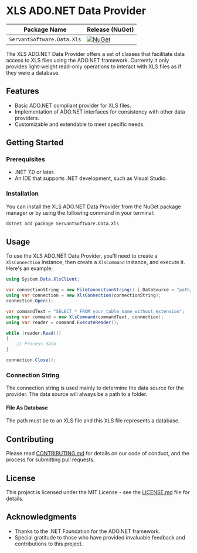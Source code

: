 # XLS ADO.NET Data Provider
| Package Name                   | Release (NuGet) |
|--------------------------------|-----------------|
| `ServantSoftware.Data.Xls`       | [![NuGet](https://img.shields.io/nuget/v/ServantSoftware.Data.Xls.svg)](https://www.nuget.org/packages/ServantSoftware.Data.Xls/)

The XLS ADO.NET Data Provider offers a set of classes that facilitate data access to XLS files using the ADO.NET framework. Currently it only provides light-weight read-only operations to interact with XLS files as if they were a database.  

## Features

- Basic ADO.NET compliant provider for XLS files.
- Implementation of ADO.NET interfaces for consistency with other data providers.
- Customizable and extendable to meet specific needs.

## Getting Started

### Prerequisites

- .NET 7.0 or later.
- An IDE that supports .NET development, such as Visual Studio.

### Installation

You can install the XLS ADO.NET Data Provider from the NuGet package manager or by using the following command in your terminal:

```bash
dotnet add package ServantSoftware.Data.Xls
```
## Usage

To use the XLS ADO.NET Data Provider, you'll need to create a `XlsConnection` instance, then create a `XlsCommand` instance, and execute it. Here's an example:

```csharp
using System.Data.XlsClient;

var connectionString = new FileConnectionString() { DataSource = "path/to/your/folder" };
using var connection = new XlsConnection(connectionString);
connection.Open();

var commandText = "SELECT * FROM your_table_name_without_extension";
using var command = new XlsCommand(commandText, connection);
using var reader = command.ExecuteReader();

while (reader.Read())
{
    // Process data
}

connection.Close();
```

### Connection String

The connection string is used mainly to determine the data source for the provider. The data source will always be a path to a folder.

#### File As Database
The path must be to an XLS file and this XLS file represents a database. 


## Contributing

Please read [CONTRIBUTING.md](CONTRIBUTING.md) for details on our code of conduct, and the process for submitting pull requests.

## License

This project is licensed under the MIT License - see the [LICENSE.md](LICENSE.md) file for details.

## Acknowledgments

- Thanks to the .NET Foundation for the ADO.NET framework.
- Special gratitude to those who have provided invaluable feedback and contributions to this project.
